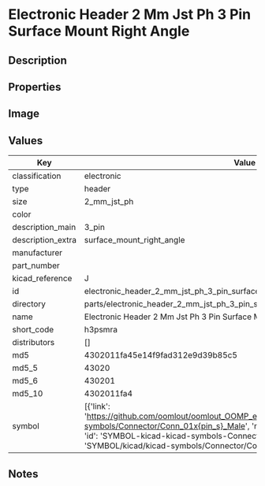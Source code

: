 # Electronic Header 2 Mm Jst Ph 3 Pin Surface Mount Right Angle

## Description

## Properties


## Image


## Values

| Key | Value |
| --- | --- |
| classification | electronic |
| type | header |
| size | 2_mm_jst_ph |
| color |  |
| description_main | 3_pin |
| description_extra | surface_mount_right_angle |
| manufacturer |  |
| part_number |  |
| kicad_reference | J |
| id | electronic_header_2_mm_jst_ph_3_pin_surface_mount_right_angle |
| directory | parts/electronic_header_2_mm_jst_ph_3_pin_surface_mount_right_angle |
| name | Electronic Header 2 Mm Jst Ph 3 Pin Surface Mount Right Angle |
| short_code | h3psmra |
| distributors | [] |
| md5 | 4302011fa45e14f9fad312e9d39b85c5 |
| md5_5 | 43020 |
| md5_6 | 430201 |
| md5_10 | 4302011fa4 |
| symbol | [{'link': 'https://github.com/oomlout/oomlout_OOMP_eda_V2/tree/main/SYMBOL/kicad/kicad-symbols/Connector/Conn_01x{pin_s}_Male', 'name': 'Connector : Conn_01x03_Male', 'id': 'SYMBOL-kicad-kicad-symbols-Connector-Conn_01x03_Male', 'directory': 'SYMBOL/kicad/kicad-symbols/Connector/Conn_01x03_Male/'}] |

## Notes

